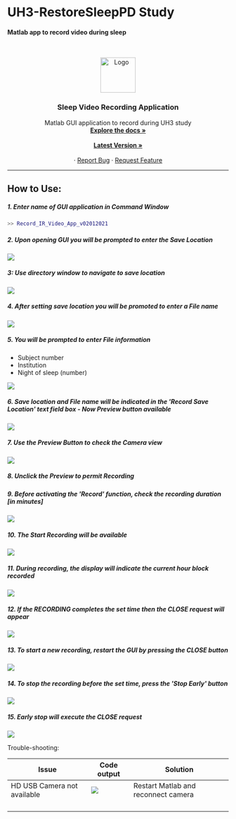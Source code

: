 # UH3-RestoreSleepPD Study

#### Matlab app to record video during sleep

<!-- PROJECT LOGO -->
<br />

<p align="center">
  <a href="https://github.com/UH3-RestoreSleepPD/SleepVideoRecord">
    <img src="Images_RM/sleepBrain.png" alt="Logo" width="80" height="80">
  </a>

  <h3 align="center">Sleep Video Recording Application</h3>

  <p align="center">
    Matlab GUI application to record during UH3 study
    <br />
    <a href="https://github.com/UH3-RestoreSleepPD/SleepVideoRecord"><strong>Explore the docs »</strong></a>
    <br />
    <br />
      <a href="https://github.com/UH3-RestoreSleepPD/SleepVideoRecord/tree/main/SleepVideoGUI_Code/Record_IR_Video_App_v02142021.mlapp"><strong>Latest Version »</strong></a>
    <br />
    <br />
    ·
    <a href="https://github.com/UH3-RestoreSleepPD/SleepVideoRecord/issues">Report Bug</a>
    ·
    <a href="https://github.com/UH3-RestoreSleepPD/SleepVideoRecord/issues">Request Feature</a>
  </p>

</p>

------

## How to Use:

##### 1. Enter name of GUI application in Command Window

```matlab
>> Record_IR_Video_App_v02012021
```

##### 2. Upon opening GUI you will be prompted to enter the Save Location

![](Images_RM2/screen1.png)

##### 3: Use directory window to navigate to save location

![](Images_RM2/screen2.png)

##### 4. After setting save location you will be promoted to enter a File name

![](Images_RM2/screen3.png)

##### 5. You will be prompted to enter File information

- Subject number 
- Institution
- Night of sleep (number)

![](Images_RM2/screen4.png)

##### 6. Save location and File name will be indicated in the 'Record Save Location' text field box - Now Preview button available

![](Images_RM2/screen5.png)

##### 7. Use the Preview Button to check the Camera view

![](Images_RM2/screen6.png)

##### 8. Unclick the Preview to permit Recording

##### 9. Before activating the 'Record' function, check the recording duration [in minutes]

![](Images_RM2/screen7.png)

##### 10. The Start Recording will be available

![](Images_RM2/screen8.png)

##### 11. During recording, the display will indicate the current hour block recorded

![](Images_RM2/screen9.png)

##### 12. If the RECORDING completes the set time then the CLOSE request will appear

![](Images_RM2/screen10.png)

##### 13. To start a new recording, restart the GUI by pressing the CLOSE button

![](Images_RM2/screen11.png)

##### 14. To stop the recording before the set time, press the 'Stop Early' button

![](Images_RM2/screen12.png)

##### 15. Early stop will execute the CLOSE request

![](Images_RM2/screen11.png)

Trouble-shooting:

| Issue                       | Code output                                                  | Solution                            |
| --------------------------- | ------------------------------------------------------------ | ----------------------------------- |
| HD USB Camera not available | ![](Images_RM/troubleshooting1a.png)                         | Restart Matlab and reconnect camera |
|                             |                                                              |                                     |
|                             |                                                              |                                     |
|                             |                                                              |                                     |
|                             |                                                              |                                     |

